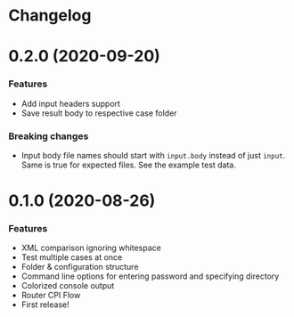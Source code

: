 # Changelog

# 0.2.0 (2020-09-20)

### Features

- Add input headers support
- Save result body to respective case folder

### Breaking changes
- Input body file names should start with `input.body` instead of just `input`. Same is true for expected files. See the example test data.

# 0.1.0 (2020-08-26)

### Features

- XML comparison ignoring whitespace
- Test multiple cases at once
- Folder & configuration structure
- Command line options for entering password and specifying directory
- Colorized console output
- Router CPI Flow
- First release!
